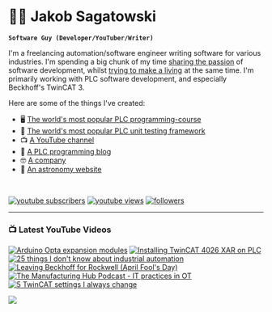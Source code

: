 # 🌌🔭 Jakob Sagatowski

**`Software Guy (Developer/YouTuber/Writer)`**

I'm a freelancing automation/software engineer writing software for various industries. I'm spending a big chunk of my time [sharing the passion](https://youtube.com/JakobSagatowski) of software development, whilst [trying to make a living](https://www.sagatowski.com) at the same time. I'm primarily working with PLC software development, and especially Beckhoff's TwinCAT 3.

Here are some of the things I've created:  
- 🖥 [The world's most popular PLC programming-course](https://www.youtube.com/playlist?list=PLimaF0nZKYHz3I3kFP4myaAYjmYk1SowO)  
- 💾 [The world's most popular PLC unit testing framework](https://www.github.com/tcunit)  
- 📺 [A YouTube channel](https://youtube.com/JakobSagatowski)  
- 📰 [A PLC programming blog](https://www.alltwincat.com)  
- 🤓 [A company](https://www.sagatowski.com)  
- 🌌 [An astronomy website](https://www.nineplanets.se)  

<br/>

   <p align="left">
      <a href="https://www.youtube.com/c/JakobSagatowski?sub_confirmation=1">
         <img alt="youtube subscribers" title="Subscribe to my YouTube channel" src="https://custom-icon-badges.demolab.com/youtube/channel/subscribers/UCZky2XGaaEyP2p1eckbWZjQ?color=%23E05D44&label=SUBSCRIBE&logo=video&logoColor=white&style=for-the-badge&labelColor=CE4630"/></a> 
      <a href="https://www.youtube.com/JakobSagatowski">
         <img alt="youtube views" title="YouTube views" src="https://custom-icon-badges.demolab.com/youtube/channel/views/UCZky2XGaaEyP2p1eckbWZjQ?color=%23E1AD0E&logo=eye&logoColor=white&style=for-the-badge&labelColor=C79600"/></a> 
      <a href="https://github.com/sagatowski?tab=followers">
         <img alt="followers" title="Follow me on GitHub" src="https://custom-icon-badges.demolab.com/github/followers/Sagatowski?color=236ad3&labelColor=1155ba&style=for-the-badge&logo=person-add&label=Follow&logoColor=white"/></a>
   </p>

---

### 📺 Latest YouTube Videos

<!-- BEGIN YOUTUBE-CARDS -->
[![Arduino Opta expansion modules](https://ytcards.demolab.com/?id=gcBDdJsIYYY&title=Arduino+Opta+expansion+modules&lang=en&timestamp=1719819452&background_color=%230d1117&title_color=%23ffffff&stats_color=%23dedede&max_title_lines=1&width=250&border_radius=5&duration=1914 "Arduino Opta expansion modules")](https://www.youtube.com/watch?v=gcBDdJsIYYY)
[![Installing TwinCAT 4026 XAR on PLC](https://ytcards.demolab.com/?id=0J-uCUI7ZyA&title=Installing+TwinCAT+4026+XAR+on+PLC&lang=en&timestamp=1718690557&background_color=%230d1117&title_color=%23ffffff&stats_color=%23dedede&max_title_lines=1&width=250&border_radius=5&duration=1385 "Installing TwinCAT 4026 XAR on PLC")](https://www.youtube.com/watch?v=0J-uCUI7ZyA)
[![25 things I don't know about industrial automation](https://ytcards.demolab.com/?id=cDOza9o5vcI&title=25+things+I+don%27t+know+about+industrial+automation&lang=en&timestamp=1715318465&background_color=%230d1117&title_color=%23ffffff&stats_color=%23dedede&max_title_lines=1&width=250&border_radius=5&duration=626 "25 things I don't know about industrial automation")](https://www.youtube.com/watch?v=cDOza9o5vcI)
[![Leaving Beckhoff for Rockwell (April Fool's Day)](https://ytcards.demolab.com/?id=nOajqGP9lrA&title=Leaving+Beckhoff+for+Rockwell+%28April+Fool%27s+Day%29&lang=en&timestamp=1711951588&background_color=%230d1117&title_color=%23ffffff&stats_color=%23dedede&max_title_lines=1&width=250&border_radius=5&duration=317 "Leaving Beckhoff for Rockwell (April Fool's Day)")](https://www.youtube.com/watch?v=nOajqGP9lrA)
[![The Manufacturing Hub Podcast - IT practices in OT](https://ytcards.demolab.com/?id=zFgKLJV84oc&title=The+Manufacturing+Hub+Podcast+-+IT+practices+in+OT&lang=en&timestamp=1711081567&background_color=%230d1117&title_color=%23ffffff&stats_color=%23dedede&max_title_lines=1&width=250&border_radius=5&duration=5490 "The Manufacturing Hub Podcast - IT practices in OT")](https://www.youtube.com/watch?v=zFgKLJV84oc)
[![5 TwinCAT settings I always change](https://ytcards.demolab.com/?id=KKpBtaYjfWo&title=5+TwinCAT+settings+I+always+change&lang=en&timestamp=1710482466&background_color=%230d1117&title_color=%23ffffff&stats_color=%23dedede&max_title_lines=1&width=250&border_radius=5&duration=1356 "5 TwinCAT settings I always change")](https://www.youtube.com/watch?v=KKpBtaYjfWo)
<!-- END YOUTUBE-CARDS -->

[<img src="https://custom-icon-badges.demolab.com/badge/-Subscribe%20For%20More-red?style=for-the-badge&logo=video&logoColor=white"/>](https://www.youtube.com/c/JakobSagatowski?sub_confirmation=1)